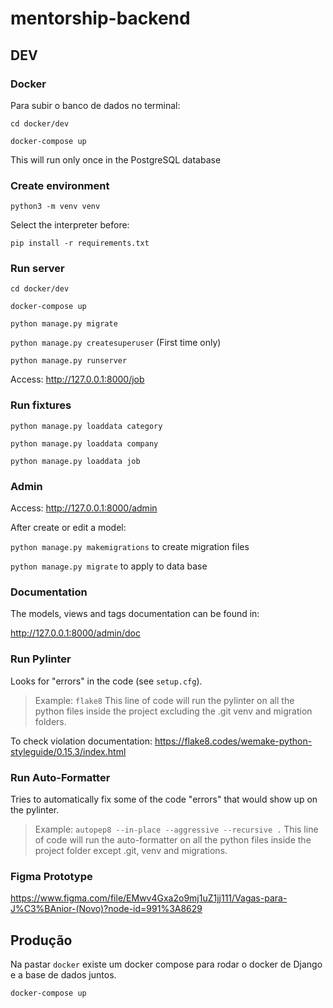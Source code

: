 # mentorship-backend

## DEV

### Docker

Para subir o banco de dados no terminal:

`cd docker/dev`

`docker-compose up`

This will run only once in the PostgreSQL database

### Create environment

`python3 -m venv venv`

Select the interpreter before:

`pip install -r requirements.txt`


### Run server

`cd docker/dev`

`docker-compose up`

`python manage.py migrate`

`python manage.py createsuperuser` (First time only)

`python manage.py runserver`

Access: http://127.0.0.1:8000/job


### Run fixtures

`python manage.py loaddata category`

`python manage.py loaddata company`

`python manage.py loaddata job`


### Admin

Access: http://127.0.0.1:8000/admin
    
After create or edit a model:

`python manage.py makemigrations` to create migration files

`python manage.py migrate` to apply to data base

### Documentation

The models, views and tags documentation can be found in:

http://127.0.0.1:8000/admin/doc
### Run Pylinter

Looks for "errors" in the code (see `setup.cfg`).

> Example:  `flake8` This line of code will run the pylinter on all the python files inside the project excluding the .git venv and migration folders.

To check violation documentation:
https://flake8.codes/wemake-python-styleguide/0.15.3/index.html

### Run Auto-Formatter

Tries to automatically fix some of the code "errors" that would show up on the pylinter.

> Example:  `autopep8 --in-place --aggressive --recursive .`  This line of code will run the auto-formatter on all the python files inside the project folder except .git, venv and migrations.

### Figma Prototype

https://www.figma.com/file/EMwv4Gxa2o9mj1uZ1jj111/Vagas-para-J%C3%BAnior-(Novo)?node-id=991%3A8629


## Produção

Na pastar `docker` existe um docker compose para rodar o docker de Django e a base de dados juntos.

`docker-compose up`

